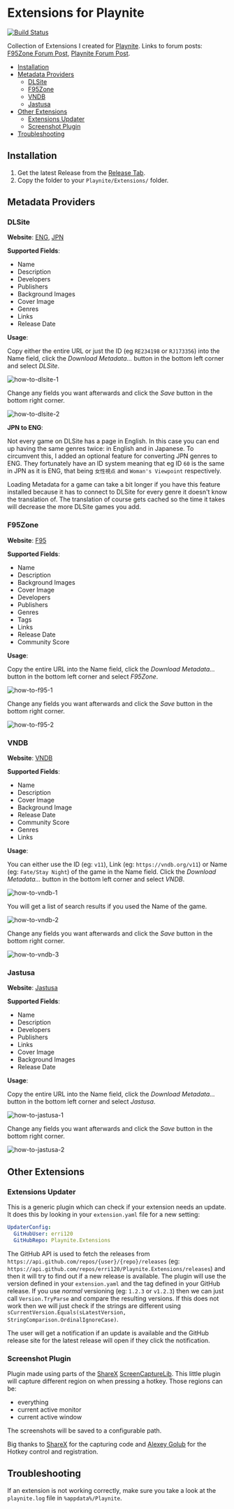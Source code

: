 # Extensions for Playnite

[![Build Status](https://dev.azure.com/erri120/Playnite.Extensions/_apis/build/status/erri120.Playnite.Extensions?branchName=master)](https://dev.azure.com/erri120/Playnite.Extensions/_build/latest?definitionId=7&branchName=master)

Collection of Extensions I created for [Playnite](https://github.com/JosefNemec/Playnite). Links to forum posts: [F95Zone Forum Post](https://f95zone.to/threads/dlsite-and-f95zone-extensions-for-playnite.56493/), [Playnite Forum Post](https://playnite.link/forum/thread-335.html).

- [Installation](#installation)
- [Metadata Providers](#metadata-providers)
  - [DLSite](#dlsite)
  - [F95Zone](#f95zone)
  - [VNDB](#vndb)
  - [Jastusa](#jastusa)
- [Other Extensions](#other-extensions)
  - [Extensions Updater](#extensions-updater)
  - [Screenshot Plugin](#screenshot-plugin)
- [Troubleshooting](#troubleshooting)

## Installation

1) Get the latest Release from the [Release Tab](https://github.com/erri120/Playnite.Extensions/releases/).
2) Copy the folder to your `Playnite/Extensions/` folder.

## Metadata Providers

### DLSite

**Website**: [ENG](https://www.dlsite.com/ecchi-eng/), [JPN](https://www.dlsite.com/maniax/)

**Supported Fields**:

- Name
- Description
- Developers
- Publishers
- Background Images
- Cover Image
- Genres
- Links
- Release Date

**Usage**:

Copy either the entire URL or just the ID (eg `RE234198` or `RJ173356`) into the Name field, click the _Download Metadata..._ button in the bottom left corner and select _DLSite_.

![how-to-dlsite-1](images/how-to-dlsite-1.png)

Change any fields you want afterwards and click the _Save_ button in the bottom right corner.

![how-to-dlsite-2](images/how-to-dlsite-2.png)

**JPN to ENG**:

Not every game on DLSite has a page in English. In this case you can end up having the same genres twice: in English and in Japanese. To circumvent this, I added an optional feature for converting JPN genres to ENG. They fortunately have an ID system meaning that eg ID `60` is the same in JPN as it is ENG, that being `女性視点` and `Woman's Viewpoint` respectively.

Loading Metadata for a game can take a bit longer if you have this feature installed because it has to connect to DLSite for every genre it doesn't know the translation of. The translation of course gets cached so the time it takes will decrease the more DLSite games you add.

### F95Zone

**Website**: [F95](https://www.f95zone.to)

**Supported Fields**:

- Name
- Description
- Background Images
- Cover Image
- Developers
- Publishers
- Genres
- Tags
- Links
- Release Date
- Community Score

**Usage**:

Copy the entire URL into the Name field, click the _Download Metadata..._ button in the bottom left corner and select _F95Zone_.

![how-to-f95-1](images/how-to-f95-1.png)

Change any fields you want afterwards and click the _Save_ button in the bottom right corner.

![how-to-f95-2](images/how-to-f95-2.png)

### VNDB

**Website**: [VNDB](https://vndb.org/)

**Supported Fields**:

- Name
- Description
- Cover Image
- Background Image
- Release Date
- Community Score
- Genres
- Links

**Usage**:

You can either use the ID (eg: `v11`), Link (eg: `https://vndb.org/v11`) or Name (eg: `Fate/Stay Night`) of the game in the Name field. Click the _Download Metadata..._ button in the bottom left corner and select _VNDB_.

![how-to-vndb-1](images/how-to-vndb-1.png)

You will get a list of search results if you used the Name of the game.

![how-to-vndb-2](images/how-to-vndb-2.png)

Change any fields you want afterwards and click the _Save_ button in the bottom right corner.

![how-to-vndb-3](images/how-to-vndb-3.png)

### Jastusa

**Website**: [Jastusa](https://jastusa.com)

**Supported Fields**:

- Name
- Description
- Developers
- Publishers
- Links
- Cover Image
- Background Images
- Release Date

**Usage**:

Copy the entire URL into the Name field, click the _Download Metadata..._ button in the bottom left corner and select _Jastusa_.

![how-to-jastusa-1](images/how-to-jastusa-1.png)

Change any fields you want afterwards and click the _Save_ button in the bottom right corner.

![how-to-jastusa-2](images/how-to-jastusa-2.png)

## Other Extensions

### Extensions Updater

This is a generic plugin which can check if your extension needs an update. It does this by looking in your `extension.yaml` file for a new setting:

```yaml
UpdaterConfig:
  GitHubUser: erri120
  GitHubRepo: Playnite.Extensions
```

The GitHub API is used to fetch the releases from `https://api.github.com/repos/{user}/{repo}/releases` (eg: `https://api.github.com/repos/erri120/Playnite.Extensions/releases`) and then it will try to find out if a new release is available. The plugin will use the version defined in your `extension.yaml` and the tag defined in your GitHub release. If you use _normal_ versioning (eg: `1.2.3` or `v1.2.3`) then we can just call `Version.TryParse` and compare the resulting versions. If this does not work then we will just check if the strings are different using `sCurrentVersion.Equals(sLatestVersion, StringComparison.OrdinalIgnoreCase)`.

The user will get a notification if an update is available and the GitHub release site for the latest release will open if they click the notification.

### Screenshot Plugin

Plugin made using parts of the [ShareX](https://github.com/ShareX/ShareX) [ScreenCaptureLib](https://github.com/ShareX/ShareX/tree/master/ShareX.ScreenCaptureLib). This little plugin will capture different region on when pressing a hotkey. Those regions can be:

- everything
- current active monitor
- current active window

The screenshots will be saved to a configurable path.

Big thanks to [ShareX](https://github.com/ShareX/ShareX) for the capturing code and [Alexey Golub](https://tyrrrz.me/) for the Hotkey control and registration.

## Troubleshooting

If an extension is not working correctly, make sure you take a look at the `playnite.log` file in `%appdata%/Playnite`.
